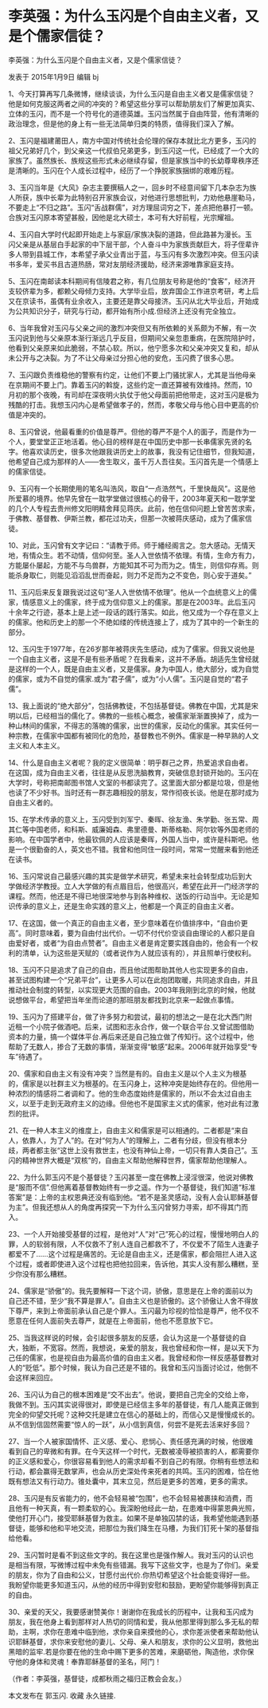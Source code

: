 # 李英强：为什么玉闪是个自由主义者，又是个儒家信徒？

李英强：为什么玉闪是个自由主义者，又是个儒家信徒？

发表于 2015年1月9日 编辑 bj

1、今天打算再写几条微博，继续谈谈，为什么玉闪是自由主义者又是儒家信徒？他是如何克服这两者之间的冲突的？希望这些分享可以帮助朋友们了解更加真实、立体的玉闪，而不是一个符号化的道德英雄。玉闪当然属于自由阵营，他有清晰的政治理念，但是他的身上有一些无法简单归类的特质，值得我们深入了解。

2、玉闪是福建莆田人，南方中国对传统社会伦理的保存本就比北方更多，玉闪的祖父兄弟好几个，到父亲这一代叔伯兄弟更多，到玉闪这一代，已经成了一个大的家族了。虽然族长、族规这些形式未必继续存留，但是家族当中的长幼尊卑秩序还是清晰的。玉闪在个人成长过程中，经历了一个挣脱家族捆绑的艰难历程。

3、玉闪当年是《大风》杂志主要撰稿人之一，回乡时不经意间留下几本杂志为族人所获，族中长辈为此特别召开家族会议，对他进行思想批判，力劝他悬崖勒马，不要走上“不归之路”。玉闪“舌战群儒”，对方理屈词穷之下，差点把他暴打一顿。合族对玉闪原本寄望甚殷，因他是北大硕士，本可有大好前程，光宗耀祖。

4、玉闪自大学时代起即开始走上与家庭/家族决裂的道路，但此路甚为漫长。玉闪父亲是从基层白手起家的中下层干部，个人奋斗中为家族贡献巨大，将子侄辈许多人带到县城工作，本希望子承父业青出于蓝，与玉闪有多次激烈冲突。但玉闪读书多年，爱买书且古道热肠，常对友朋经济援助，经济来源唯靠家庭支持。

5、玉闪在南邮读本科期间有信陵君之称，有几位朋友号称是他的“食客”，经济开支较侪辈为多，都赖父母倾力支持。大学毕业后，放弃国企工作进京考研，考上后又在京读书，虽偶有业余收入，主要还是靠父母接济。玉闪从北大毕业后，开始成为公共知识分子，研究与行动，都开始有所小成.但经济上还没有完全独立。

6、当年我曾对玉闪与父亲之间的激烈冲突但又有所依赖的关系颇为不解，有一次玉闪说到他与父亲原本渐行渐远几乎反目，但期间父亲忽患重病，在医院陪护时，他看到父亲原来如此脆弱，不禁心软。所以，他宁愿多次和父亲冲突又复和，却从未公开与之决裂。为了不让父母亲过分担心他的安危，玉闪费了很多心思。

7、玉闪跟负责维稳他的警察有约定，让他们不要上门骚扰家人，尤其是当他母亲在京期间不要上门。靠着玉闪的斡旋，这些约定一直还算被有效维持。然而，10月初的那个夜晚，有司却在深夜明火执仗于他父母面前把他带走，这对玉闪是极为残酷的打击。我想玉闪内心是希望做孝子的，然而，孝敬父母与他心目中更高的价值是冲突的。

8、玉闪曾说，他最看重的价值是尊严。但他的尊严不是个人的面子，而是作为一个人，要堂堂正正地活着。他心目的榜样是在中国历史中那一长串儒家先贤的名字。他喜欢读历史，很多次他跟我讲历史上的故事，我没有记住细节，但我知道，他希望自己成为那样的人——舍生取义，虽千万人吾往矣。玉闪首先是一个情感上的儒家信徒。

9、玉闪有一个长期使用的笔名叫浩风，取自“一点浩然气，千里快哉风”。这是他所爱慕的境界。他早先曾在一耽学堂做过很核心的骨干，2003年夏天和一耽学堂的几个人专程去贵州修文阳明精舍拜见蒋庆。此前，他在信仰问题上曾苦苦求索，于佛教、基督教、伊斯兰教，都花过功夫，但那一次被蒋庆感动，成为了儒家信徒。

10、对此，玉闪曾有文字记曰：“请教于师。师于繙经阁言之。忽大感动。无情天地，有情众生。若不动情，信仰何至。圣人入世依情不依理。有情，生命方有力，方能屡仆屡起，方能不与鸟兽群，方能知其不可为而为之。情生，则信仰存焉。则能杀身取仁，则能见滔滔乱世而奋起，则力不足而为之不变色，则心安于道矣。”

11、玉闪后来反复跟我说过这句“圣人入世依情不依理”。他从一个血统意义上的儒家，情感意义上的儒家，终于成为信仰意义上的儒家。那是在2003年。此后玉闪十余年之行迹，基本上是上述一段话的践行落实。如此，他又成为一个存在意义上的儒家。他和历史上的那一个不绝如缕的传统连接上了，成为了其中的一个新生的部分。

12、玉闪生于1977年，在26岁那年被蒋庆先生感动，成为了儒家。但我又说他是一个自由主义者，这是不是有些矛盾呢？在我看来，这并不矛盾。胡适先生曾经就是这样的一个人，既是自由主义者，又是儒家。身为中国人，绝大部分，或为自觉的儒家，或为不自觉的儒家.或为“君子儒”，或为“小人儒”。玉闪是自觉的“君子儒”。

13、我上面说的“绝大部分”，包括佛教徒，不包括基督徒。佛教在中国，尤其是宋明以后，已经相当的儒化了。佛教的一些核心概念，被儒家渐渐置换掉了，成为一种山林间的儒家，不得志的落魄的儒家，出世的儒家，反动化的儒家。其实任何一种宗教，在儒家中国都有被同化的危险，基督教也不例外。儒家是一种早熟的人文主义和人本主义。

14、什么是自由主义者呢？我的定义很简单：明乎群己之界，热爱追求自由者。在这国，成为自由主义者，往往是从反思洗脑教育，突破信息封锁开始的。玉闪在大学时，号称把南邮图书馆人文室的书都读完了。这里面大部分都是垃圾，但是他也读了不少好书。当时还有一群志趣相投的朋友，常作彻夜长谈。他是在那时成为自由主义者的。

15、在学术传承的意义上，玉闪受到刘军宁、秦晖、徐友渔、朱学勤、张五常、周其仁等中国老师，和科斯、威廉姆森、弗里德曼、斯蒂格勒、阿尔钦等外国老师的影响。在中国学者中，他最钦佩的人应该是秦晖，外国人当中，或许是科斯吧。他是一个很勤奋的人，英文也不错。我曾和他同住一段时间，常常一觉醒来看到他还在读书。

16、玉闪常说自己最感兴趣的其实是做学术研究，希望未来社会转型成功后到大学做经济学教授。立人大学做的有点眉目后，他很高兴，希望在此开一门经济学的课程。然而，他还是不得已地很深地参与到各种维权、送饭的行动当中。无论是知识传承的意义上，还是生命实践的意义上，他都是一个真正的自由主义者。

17、在这国，做一个真正的自由主义者，至少意味着在价值排序中，“自由价更高”。同时意味着，要为自由付出代价。一切不付代价空谈自由理论的人都只是自由爱好者，或者“为自由点赞者”。自由主义者是肯定要实践自由的，他会有一个权利的清单，认为这些是天赋的（或者说作为人就应该有的），并且照单行使权利。

18、玉闪不只是追求了自己的自由，而且他试图帮助其他人也实现更多的自由，甚至试图构建一个“兄弟平台”，让更多人可以在此抱团取暖，共同追求自由，并且推动社会制度的转型，以实现更大范围的自由。2003年我刚到北京的时候，他就说想做平台，希望把当年坐而论道的那班朋友都找到北京来一起做点事情。

19、玉闪为了搭建平台，做了许多努力和尝试，最初的想法之一是在北大西门附近租一个小院子做酒吧。后来，试图和志永合作，做一个联合平台.又曾试图借助资本的力量，搞一个媒体平台.再后来还是自己独立做了传知行。这个过程中，他帮助了无数人，掺合了无数的事情，渐渐变得“敏感”起来。2006年就开始享受“专车”待遇了。

20、儒家和自由主义有没有冲突？当然是有的。自由主义是以个人主义为根基的，儒家是以社群主义为根基的。在玉闪身上，这种冲突是始终存在的。但他用一种浓烈的情感将二者调和了。他的生命态度始终是儒家的，所以不会太过自由主义，以至于走到无政府主义的边缘。但他也不是国家主义式的儒家，他对此有过激烈的批评。

21、在一种人本主义的维度上，自由主义和儒家是可以相通的。二者都是“来自人，依靠人，为了人”的。在对“何为人”的理解上，二者有分歧，但没有根本分歧，两者都主张“这世上没有救世主，也没有神仙上帝，一切只有靠人类自己”。玉闪的精神世界大概是“双核”的，自由主义帮助他解释世界，儒家帮助他理解人。

22、为什么郭玉闪不是个基督徒？玉闪甚至一度在佛教上浸淫很深，他说对佛教是“服而不信”.但他离着基督教始终有一步之遥。作为一个基督徒，我们知道“标准答案”是：上帝的主权恩典还没有临到他。“若不是圣灵感动，没有人会认耶稣基督为主”。但我还想从人的角度再探究一下为什么玉闪曾努力寻索，却不得其门而入。

23、一个人开始接受基督的过程，是他对“人”对“己”死心的过程，慢慢地明白人的罪，人的软弱有限，人不仅救不了别人连自己都救不了，不仅爱不了陌生人连妻子都爱不了……这个过程是痛苦的。无论是自由主义，还是儒家，都会阻拦人进入这个过程，或者即使进入这个过程也把他拉回来，告诉他，其实人没有那么糟糕，至少你没有那么糟糕。

24、儒家是“骄傲”的。我先要解释一下这个词，骄傲，意思是在上帝的面前以为自己还不错，至少“我不算是罪人”。自由主义也是骄傲的。这个骄傲让人舍不得放下尊严，来到上帝面前承认自己是个罪人。玉闪最为珍视的恰恰是尊严，他不仅不愿意在任何人面前失去尊严，就是在上帝面前，他也不愿意放下它。

25、当我这样说的时候，会引起很多朋友的反感，会认为这是一个基督徒的自大，独断，不宽容。然而，我想说，亲爱的朋友，我也曾经和你一样，是以天下为己任的儒家，也是视自由为最高价值的自由主义者。我曾经和你一样反感基督教对人的“贬低”。那个时候，我认为自己还是不错的。我曾和玉闪当面讨论过，他倒不会这样来回应。

26、玉闪认为自己的根本困难是“交不出去”。他说，要把自己完全的交给上帝，我做不到。玉闪其实说得很对，即使是已经信主多年的基督徒，有几人能真正做到完全的仰望交托呢？这种交托是建立在信心的基础上的，而信心又是慢慢成长的。从不信到信固然需要“惊人的一跃”，从小信到真信，何尝不是死去活来好多回？

27、当一个人被家国情怀、正义感、爱心、悲悯心、责任感充满的时候，他很难看到自己的卑微和有罪。在今天这样一个时代，无数被凌辱被损害的人，都需要你的正义感和爱心，你很容易看到他人的需求却看不到自己的有限。你稍有些想法和行动，都会赢得无数掌声，也会从历史深处传来死者的共鸣。玉闪的困难，恰在他既有想法又有行动力。锥处囊中，其末立见，然后是更多的苦难，更多的需求。

28、玉闪是有反省能力的，他不会轻易被“包围”，也不会轻易被裹挟和消费，而且他有一种天真，有一颗柔软的心。我深盼他经此一劫，在患难中得蒙恩典光照，使他打开心门，接受耶稣基督为救主。如果不是单独囚禁的话，我希望他能遇到基督徒，能够和他和平地交流，把那位为我们降生在马槽，为我们钉死十架的基督指给他看。

29、玉闪暂时是看不到这些文字的。我在这里也是强作解人。我对玉闪的认识也是相当有限，写微博过程中未免有些错漏。我写下这些文字，也是为了你们。亲爱的朋友，你为了自由和公义，甘愿付出代价.你热切希望这个社会能变得好一些。我盼望你能更多知道玉闪，从他的经历中得到安慰和鼓励，更盼望你能够得到真正的自由。

30、亲爱的天父，我要感谢赞美你！谢谢你在我成长的历程中，让我和玉闪成为朋友，我在他身上看到那样对人热切的同情和爱，我从他那里得到那么多无私的帮助，主啊，求你在患难中临到他，求你亲自来摸他的心，求你差派使者来帮助他认识耶稣基督，求你来安慰他的妻儿、父母、亲人和朋友，求你的公义显明，救他出黑暗的监牢.若是你要在他的生命中赐下更多的苦难，来磨砺他，陶造他，求你保守他的身体和灵魂！奉靠耶稣基督的圣名，阿门！

（作者：李英强，基督徒，成都秋雨之福归正教会会友。）

本文发布在 郭玉闪. 收藏 永久链接.
